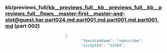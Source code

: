 ### kb/previews_full/kb__previews_full__kb__previews_full__kb__previews_full__flows__master-first__master-and-slot@guest.har.part024.md.part001.md.part001.md.part001.md (part 002)

```md
                           {
                                  "functionName": "subscribe",
                                  "scriptId": "11564",
          
```

```
